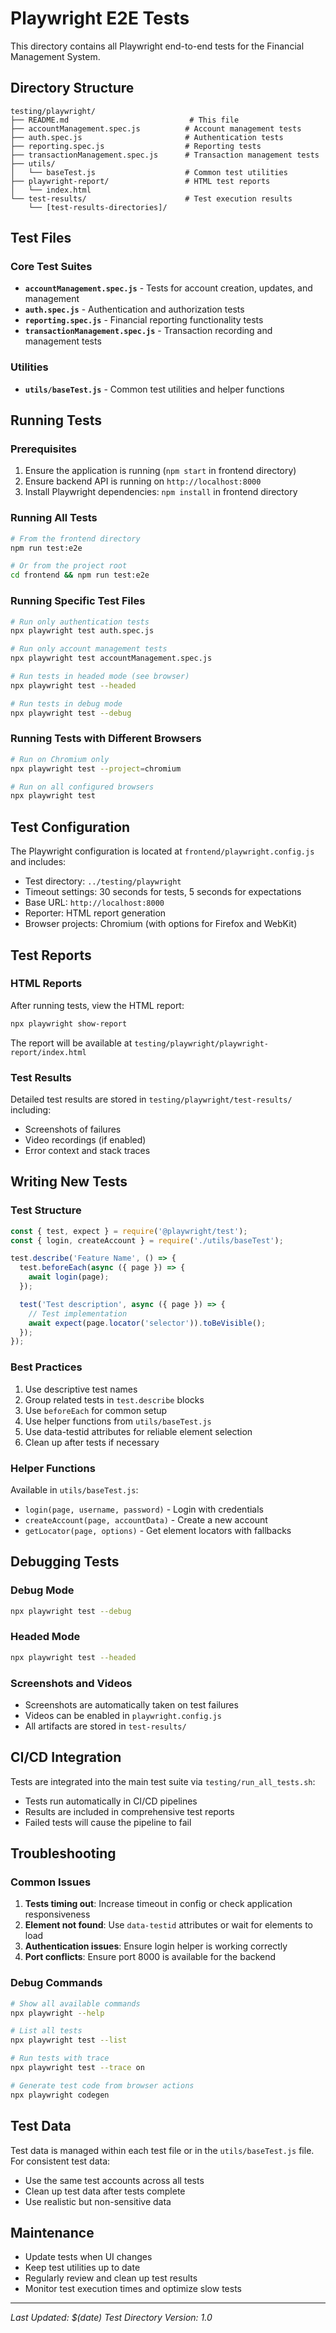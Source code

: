 # Playwright E2E Tests

This directory contains all Playwright end-to-end tests for the Financial Management System.

## Directory Structure

```
testing/playwright/
├── README.md                           # This file
├── accountManagement.spec.js          # Account management tests
├── auth.spec.js                       # Authentication tests
├── reporting.spec.js                  # Reporting tests
├── transactionManagement.spec.js      # Transaction management tests
├── utils/
│   └── baseTest.js                    # Common test utilities
├── playwright-report/                 # HTML test reports
│   └── index.html
└── test-results/                      # Test execution results
    └── [test-results-directories]/
```

## Test Files

### Core Test Suites

- **`accountManagement.spec.js`** - Tests for account creation, updates, and management
- **`auth.spec.js`** - Authentication and authorization tests
- **`reporting.spec.js`** - Financial reporting functionality tests
- **`transactionManagement.spec.js`** - Transaction recording and management tests

### Utilities

- **`utils/baseTest.js`** - Common test utilities and helper functions

## Running Tests

### Prerequisites

1. Ensure the application is running (`npm start` in frontend directory)
2. Ensure backend API is running on `http://localhost:8000`
3. Install Playwright dependencies: `npm install` in frontend directory

### Running All Tests

```bash
# From the frontend directory
npm run test:e2e

# Or from the project root
cd frontend && npm run test:e2e
```

### Running Specific Test Files

```bash
# Run only authentication tests
npx playwright test auth.spec.js

# Run only account management tests
npx playwright test accountManagement.spec.js

# Run tests in headed mode (see browser)
npx playwright test --headed

# Run tests in debug mode
npx playwright test --debug
```

### Running Tests with Different Browsers

```bash
# Run on Chromium only
npx playwright test --project=chromium

# Run on all configured browsers
npx playwright test
```

## Test Configuration

The Playwright configuration is located at `frontend/playwright.config.js` and includes:

- Test directory: `../testing/playwright`
- Timeout settings: 30 seconds for tests, 5 seconds for expectations
- Base URL: `http://localhost:8000`
- Reporter: HTML report generation
- Browser projects: Chromium (with options for Firefox and WebKit)

## Test Reports

### HTML Reports

After running tests, view the HTML report:

```bash
npx playwright show-report
```

The report will be available at `testing/playwright/playwright-report/index.html`

### Test Results

Detailed test results are stored in `testing/playwright/test-results/` including:

- Screenshots of failures
- Video recordings (if enabled)
- Error context and stack traces

## Writing New Tests

### Test Structure

```javascript
const { test, expect } = require('@playwright/test');
const { login, createAccount } = require('./utils/baseTest');

test.describe('Feature Name', () => {
  test.beforeEach(async ({ page }) => {
    await login(page);
  });

  test('Test description', async ({ page }) => {
    // Test implementation
    await expect(page.locator('selector')).toBeVisible();
  });
});
```

### Best Practices

1. Use descriptive test names
2. Group related tests in `test.describe` blocks
3. Use `beforeEach` for common setup
4. Use helper functions from `utils/baseTest.js`
5. Use data-testid attributes for reliable element selection
6. Clean up after tests if necessary

### Helper Functions

Available in `utils/baseTest.js`:

- `login(page, username, password)` - Login with credentials
- `createAccount(page, accountData)` - Create a new account
- `getLocator(page, options)` - Get element locators with fallbacks

## Debugging Tests

### Debug Mode

```bash
npx playwright test --debug
```

### Headed Mode

```bash
npx playwright test --headed
```

### Screenshots and Videos

- Screenshots are automatically taken on test failures
- Videos can be enabled in `playwright.config.js`
- All artifacts are stored in `test-results/`

## CI/CD Integration

Tests are integrated into the main test suite via `testing/run_all_tests.sh`:

- Tests run automatically in CI/CD pipelines
- Results are included in comprehensive test reports
- Failed tests will cause the pipeline to fail

## Troubleshooting

### Common Issues

1. **Tests timing out**: Increase timeout in config or check application responsiveness
2. **Element not found**: Use `data-testid` attributes or wait for elements to load
3. **Authentication issues**: Ensure login helper is working correctly
4. **Port conflicts**: Ensure port 8000 is available for the backend

### Debug Commands

```bash
# Show all available commands
npx playwright --help

# List all tests
npx playwright test --list

# Run tests with trace
npx playwright test --trace on

# Generate test code from browser actions
npx playwright codegen
```

## Test Data

Test data is managed within each test file or in the `utils/baseTest.js` file. For consistent test data:

- Use the same test accounts across all tests
- Clean up test data after tests complete
- Use realistic but non-sensitive data

## Maintenance

- Update tests when UI changes
- Keep test utilities up to date
- Regularly review and clean up test results
- Monitor test execution times and optimize slow tests

---
*Last Updated: $(date)*
*Test Directory Version: 1.0*
